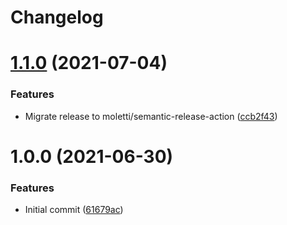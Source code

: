 # Changelog

# [1.1.0](https://github.com/moletti/ansible-skeleton-default/compare/v1.0.0...v1.1.0) (2021-07-04)


### Features

* Migrate release to moletti/semantic-release-action ([ccb2f43](https://github.com/moletti/ansible-skeleton-default/commit/ccb2f437bb6bb595e3d867c28d8dee32725bcc0b))

# 1.0.0 (2021-06-30)


### Features

* Initial commit ([61679ac](https://github.com/moletti/ansible-skeleton-default/commit/61679ac5698865dd6d2b4ec7aa0592378144cd59))
